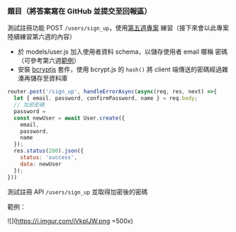 ### 題目（將答案寫在 GitHub 並提交至回報區）

測試註冊功能 POST `/users/sign_up`，使用[第五週專案](https://github.com/gonsakon/express-week4-sample/tree/week5) 練習（接下來會以此專案陸續練習第六週的內容）

- 於 models/user.js 加入使用者資料 schema，以儲存使用者 email 暱稱 密碼（可參考第六週[範例](https://github.com/gonsakon/express-week4-sample/blob/week6/models/usersModel.js)）
- 安裝 [bcryptjs](https://www.npmjs.com/package/bcryptjs) 套件，使用 bcrypt.js 的 `hash()` 將 client 端傳送的密碼經過雜湊再儲存至資料庫

```javascript
router.post('/sign_up', handleErrorAsync(async(req, res, next) =>{
  let { email, password, confirmPassword, name } = req.body;
  // 加密密碼
  password =
  const newUser = await User.create({
    email,
    password,
    name
  });
  res.status(200).json({
    status: 'success',
    data: newUser
  });
}))
```

測試註冊 API `/users/sign_up` 並取得加密後的密碼

範例：

![](https://i.imgur.com/iVkplJW.png =500x)
